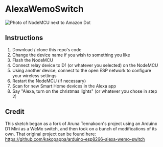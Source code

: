 # AlexaWemoSwitch
![Photo of NodeMCU next to Amazon Dot](https://github.com/ckuzma/nodemcu-as-arduino/blob/develop/photos/alexawemo.jpg)
## Instructions
1. Download / clone this repo's code
2. Change the device name if you wish to something you like
3. Flash the NodeMCU
4. Connect relay device to D1 (or whatever you selected) on the NodeMCU
5. Using another device, connect to the open ESP network to configure your wireless settings
6. Restart the NodeMCU (if necessary)
7. Scan for new Smart Home devices in the Alexa app
8. Say "Alexa, turn on the christmas lights" (or whatever you chose in step 2)

## Credit
This sketch began as a fork of Aruna Tennakoon's project using an Arduino D1 Mini as a WeMo switch, and then took on a bunch of modifications of its own. That original project can be found here: https://github.com/kakopappa/arduino-esp8266-alexa-wemo-switch
